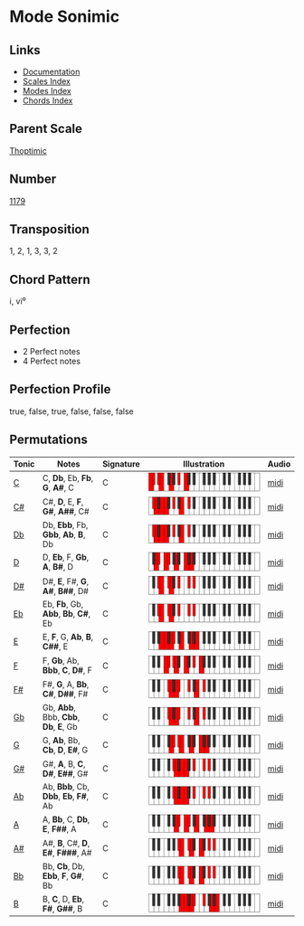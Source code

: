 # Mode Sonimic

## Links

- [Documentation](README.md)
- [Scales Index](Scales.md)
- [Modes Index](Modes.md)
- [Chords Index](Chords.md)

## Parent Scale

[Thoptimic](ScaleThoptimic.md)

## Number

[1179](https://ianring.com/musictheory/scales/1179)

## Transposition

1, 2, 1, 3, 3, 2

## Chord Pattern

i, vi⁰

## Perfection

- 2 Perfect notes
- 4 Perfect notes

## Perfection Profile

true, false, true, false, false, false

## Permutations

| Tonic | Notes | Signature | Illustration | Audio |
|-------|-------|-----------|--------------|-------|
| [C](ModeCNaturalSonimic.md) | C, **Db**, Eb, **Fb**, **G**, **A#**, C | C | ![CNaturalSonimic](ModeCNaturalSonimic.png) | [midi](https://github.com/edipermadi/music/blob/main/docs/ModeCNaturalSonimic.mid?raw=true) |
| [C#](ModeCSharpSonimic.md) | C#, **D**, E, **F**, **G#**, **A##**, C# | C | ![CSharpSonimic](ModeCSharpSonimic.png) | [midi](https://github.com/edipermadi/music/blob/main/docs/ModeCSharpSonimic.mid?raw=true) |
| [Db](ModeDFlatSonimic.md) | Db, **Ebb**, Fb, **Gbb**, **Ab**, **B**, Db | C | ![DFlatSonimic](ModeDFlatSonimic.png) | [midi](https://github.com/edipermadi/music/blob/main/docs/ModeDFlatSonimic.mid?raw=true) |
| [D](ModeDNaturalSonimic.md) | D, **Eb**, F, **Gb**, **A**, **B#**, D | C | ![DNaturalSonimic](ModeDNaturalSonimic.png) | [midi](https://github.com/edipermadi/music/blob/main/docs/ModeDNaturalSonimic.mid?raw=true) |
| [D#](ModeDSharpSonimic.md) | D#, **E**, F#, **G**, **A#**, **B##**, D# | C | ![DSharpSonimic](ModeDSharpSonimic.png) | [midi](https://github.com/edipermadi/music/blob/main/docs/ModeDSharpSonimic.mid?raw=true) |
| [Eb](ModeEFlatSonimic.md) | Eb, **Fb**, Gb, **Abb**, **Bb**, **C#**, Eb | C | ![EFlatSonimic](ModeEFlatSonimic.png) | [midi](https://github.com/edipermadi/music/blob/main/docs/ModeEFlatSonimic.mid?raw=true) |
| [E](ModeENaturalSonimic.md) | E, **F**, G, **Ab**, **B**, **C##**, E | C | ![ENaturalSonimic](ModeENaturalSonimic.png) | [midi](https://github.com/edipermadi/music/blob/main/docs/ModeENaturalSonimic.mid?raw=true) |
| [F](ModeFNaturalSonimic.md) | F, **Gb**, Ab, **Bbb**, **C**, **D#**, F | C | ![FNaturalSonimic](ModeFNaturalSonimic.png) | [midi](https://github.com/edipermadi/music/blob/main/docs/ModeFNaturalSonimic.mid?raw=true) |
| [F#](ModeFSharpSonimic.md) | F#, **G**, A, **Bb**, **C#**, **D##**, F# | C | ![FSharpSonimic](ModeFSharpSonimic.png) | [midi](https://github.com/edipermadi/music/blob/main/docs/ModeFSharpSonimic.mid?raw=true) |
| [Gb](ModeGFlatSonimic.md) | Gb, **Abb**, Bbb, **Cbb**, **Db**, **E**, Gb | C | ![GFlatSonimic](ModeGFlatSonimic.png) | [midi](https://github.com/edipermadi/music/blob/main/docs/ModeGFlatSonimic.mid?raw=true) |
| [G](ModeGNaturalSonimic.md) | G, **Ab**, Bb, **Cb**, **D**, **E#**, G | C | ![GNaturalSonimic](ModeGNaturalSonimic.png) | [midi](https://github.com/edipermadi/music/blob/main/docs/ModeGNaturalSonimic.mid?raw=true) |
| [G#](ModeGSharpSonimic.md) | G#, **A**, B, **C**, **D#**, **E##**, G# | C | ![GSharpSonimic](ModeGSharpSonimic.png) | [midi](https://github.com/edipermadi/music/blob/main/docs/ModeGSharpSonimic.mid?raw=true) |
| [Ab](ModeAFlatSonimic.md) | Ab, **Bbb**, Cb, **Dbb**, **Eb**, **F#**, Ab | C | ![AFlatSonimic](ModeAFlatSonimic.png) | [midi](https://github.com/edipermadi/music/blob/main/docs/ModeAFlatSonimic.mid?raw=true) |
| [A](ModeANaturalSonimic.md) | A, **Bb**, C, **Db**, **E**, **F##**, A | C | ![ANaturalSonimic](ModeANaturalSonimic.png) | [midi](https://github.com/edipermadi/music/blob/main/docs/ModeANaturalSonimic.mid?raw=true) |
| [A#](ModeASharpSonimic.md) | A#, **B**, C#, **D**, **E#**, **F###**, A# | C | ![ASharpSonimic](ModeASharpSonimic.png) | [midi](https://github.com/edipermadi/music/blob/main/docs/ModeASharpSonimic.mid?raw=true) |
| [Bb](ModeBFlatSonimic.md) | Bb, **Cb**, Db, **Ebb**, **F**, **G#**, Bb | C | ![BFlatSonimic](ModeBFlatSonimic.png) | [midi](https://github.com/edipermadi/music/blob/main/docs/ModeBFlatSonimic.mid?raw=true) |
| [B](ModeBNaturalSonimic.md) | B, **C**, D, **Eb**, **F#**, **G##**, B | C | ![BNaturalSonimic](ModeBNaturalSonimic.png) | [midi](https://github.com/edipermadi/music/blob/main/docs/ModeBNaturalSonimic.mid?raw=true) |
